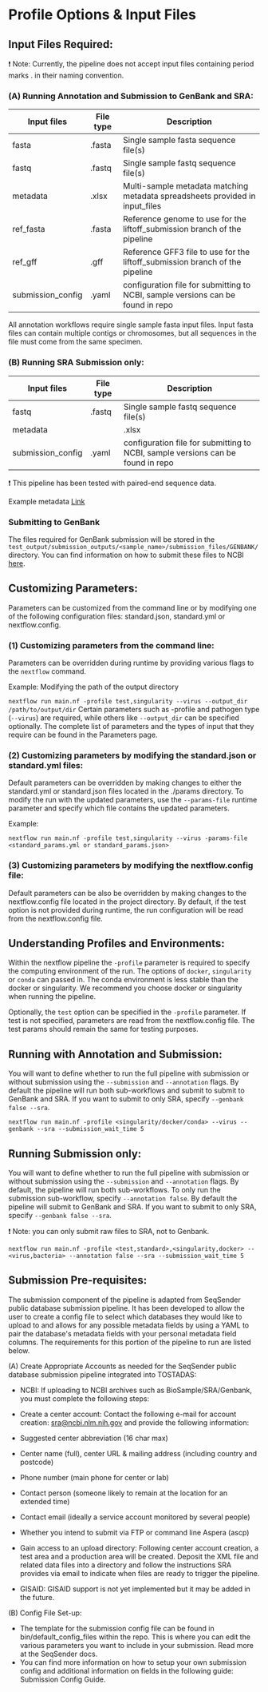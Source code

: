 # Profile Options & Input Files

## Input Files Required:
❗ Note: Currently, the pipeline does not accept input files containing period marks . in their naming convention.

### (A) Running Annotation and Submission to GenBank and SRA:
|Input files	|File type	|Description|
|---------------|-----------|-----------|
|fasta	|.fasta	|Single sample fasta sequence file(s)|
|fastq	|.fastq	|Single sample fastq sequence file(s)|
|metadata	|.xlsx	|Multi-sample metadata matching metadata spreadsheets provided in input_files|
|ref_fasta	|.fasta	|Reference genome to use for the liftoff_submission branch of the pipeline|
|ref_gff	|.gff	|Reference GFF3 file to use for the liftoff_submission branch of the pipeline|
|submission_config	|.yaml	|configuration file for submitting to NCBI, sample versions can be found in repo|

All annotation workflows require single sample fasta input files. Input fasta files can contain multiple contigs or chromosomes, but all sequences in the file must come from the same specimen.

### (B) Running SRA Submission only:
|Input files	|File type	|Description|
|---|---|---|
|fastq	|.fastq	|Single sample fastq sequence file(s)|
|metadata|	|.xlsx	|Multi-sample metadata matching metadata spreadsheets provided in input_files|
|submission_config	|.yaml	|configuration file for submitting to NCBI, sample versions can be found in repo|

❗ This pipeline has been tested with paired-end sequence data.

Example metadata [Link](https://github.com/CDCgov/tostadas/blob/bb47dce749eada90f3c879a3e373a2e27c36eca4/assets/sample_metadata/MPXV_metadata_Sample_Run_1.xlsx)

### Submitting to GenBank
The files required for GenBank submission will be stored in the `test_output/submission_outputs/<sample_name>/submission_files/GENBANK/` directory. You can find information on how to submit these files to NCBI [here](https://submit.ncbi.nlm.nih.gov/).

## Customizing Parameters:
Parameters can be customized from the command line or by modifying one of the following configuration files: standard.json, standard.yml or nextflow.config.

### (1) Customizing parameters from the command line:
Parameters can be overridden during runtime by providing various flags to the `nextflow` command.

Example: Modifying the path of the output directory

`nextflow run main.nf -profile test,singularity --virus --output_dir /path/to/output/dir`
Certain parameters such as -profile and pathogen type (`--virus`) are required, while others like `--output_dir` can be specified optionally. The complete list of parameters and the types of input that they require can be found in the Parameters page.

### (2) Customizing parameters by modifying the standard.json or standard.yml files:
Default parameters can be overridden by making changes to either the standard.yml or standard.json files located in the ./params directory. To modify the run with the updated parameters, use the `--params-file` runtime parameter and specify which file contains the updated parameters.

Example:

`nextflow run main.nf -profile test,singularity --virus -params-file <standard_params.yml or standard_params.json>`
### (3) Customizing parameters by modifying the nextflow.config file:
Default parameters can be also be overridden by making changes to the nextflow.config file located in the project directory. By default, if the test option is not provided during runtime, the run configuration will be read from the nextflow.config file.

## Understanding Profiles and Environments:
Within the nextflow pipeline the `-profile` parameter is required to specify the computing environment of the run. The options of `docker`, `singularity` or `conda` can passed in. The conda environment is less stable than the docker or singularity. We recommend you choose docker or singularity when running the pipeline.

Optionally, the `test` option can be specified in the `-profile` parameter. If test is not specified, parameters are read from the nextflow.config file. The test params should remain the same for testing purposes.

## Running with Annotation and Submission:
You will want to define whether to run the full pipeline with submission or without submission using the `--submission` and `--annotation` flags. By default the pipeline will run both sub-workflows and submit to submit to GenBank and SRA. If you want to submit to only SRA, specify `--genbank false --sra`.

`nextflow run main.nf -profile <singularity/docker/conda> --virus --genbank --sra --submission_wait_time 5`
## Running Submission only:
You will want to define whether to run the full pipeline with submission or without submission using the `--submission` and `--annotation` flags. By default, the pipeline will run both sub-workflows. To only run the submission sub-workflow, specify `--annotation false`.  By default the pipeline will submit to GenBank and SRA. If you want to submit to only SRA, specify `--genbank false --sra`.

❗ Note: you can only submit raw files to SRA, not to Genbank.

`nextflow run main.nf -profile <test,standard>,<singularity,docker> --<virus,bacteria> --annotation false --sra --submission_wait_time 5`
## Submission Pre-requisites:
The submission component of the pipeline is adapted from SeqSender public database submission pipeline. It has been developed to allow the user to create a config file to select which databases they would like to upload to and allows for any possible metadata fields by using a YAML to pair the database's metadata fields with your personal metadata field columns. The requirements for this portion of the pipeline to run are listed below.

(A) Create Appropriate Accounts as needed for the SeqSender public database submission pipeline integrated into TOSTADAS:

* NCBI: If uploading to NCBI archives such as BioSample/SRA/Genbank, you must complete the following steps:

 * Create a center account: Contact the following e-mail for account creation: sra@ncbi.nlm.nih.gov  and provide the following information:
  * Suggested center abbreviation (16 char max)
  * Center name (full), center URL & mailing address (including country and postcode)
  * Phone number (main phone for center or lab)
  * Contact person (someone likely to remain at the location for an extended time)
  * Contact email (ideally a service account monitored by several people)
  * Whether you intend to submit via FTP or command line Aspera (ascp)
 * Gain access to an upload directory: Following center account creation, a test area and a production area will be created. Deposit the XML file and related data files into a directory and follow the instructions SRA provides via email to indicate when files are ready to trigger the pipeline.
* GISAID: GISAID support is not yet implemented but it may be added in the future.

(B) Config File Set-up:

* The template for the submission config file can be found in bin/default_config_files within the repo. This is where you can edit the various parameters you want to include in your submission. Read more at the SeqSender docs.
* You can find more information on how to setup your own submission config and additional information on fields in the following guide: Submission Config Guide.